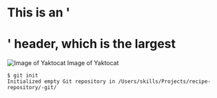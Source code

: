 # This is an '<h1>' header, which is the largest

![Image of Yaktocat](https://octodex.github.com/images/yaktocat.png) <alt-text>Image of Yaktocat</alt-text>
```
$ git init
Initialized empty Git repository in /Users/skills/Projects/recipe-repository/-git/
```
